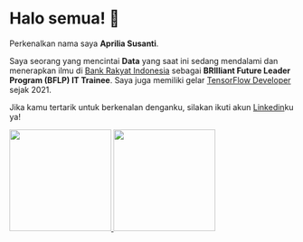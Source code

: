 # Halo semua! 👋

Perkenalkan nama saya **Aprilia Susanti**.

Saya seorang yang mencintai **Data** yang saat ini sedang mendalami dan menerapkan ilmu di [Bank Rakyat Indonesia](https://bri.co.id/) sebagai **BRIlliant Future Leader Program (BFLP) IT Trainee**.
Saya juga memiliki gelar [TensorFlow Developer](https://www.credential.net/b77d4622-6f0e-46d9-adcf-dbb8151e2f3c) sejak 2021.

Jika kamu tertarik untuk berkenalan denganku, silakan ikuti akun [Linkedin](https://www.linkedin.com/in/aprilia-susanti/)ku ya!


<p align="left">
<a href="https://github.com/aprilia-susanti">
  <img height="180em" src="https://github-readme-stats-eight-theta.vercel.app/api?username=aprilia-susanti&show_icons=true&theme=algolia&include_all_commits=true&count_private=true"/>
  <img height="180em" src="https://github-readme-stats-eight-theta.vercel.app/api/top-langs/?username=aprilia-susanti&layout=compact&langs_count=8&theme=algolia"/>
</a>
</p>
